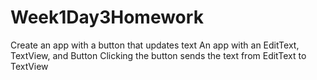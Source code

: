 # Week1Day3Homework
Create an app with a button that updates text
An app with an EditText, TextView, and Button
Clicking the button sends the text from EditText to TextView
